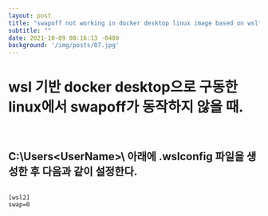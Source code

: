 ```yaml
---
layout: post
title: "swapoff not working in docker desktop linux image based on wsl"
subtitle: ""
date: 2021-10-09 00:16:13 -0400
background: '/img/posts/07.jpg'
---
```

# wsl 기반 docker desktop으로 구동한 linux에서 swapoff가 동작하지 않을 때.
<br>

## C:\Users\<UserName>\ 아래에 .wslconfig 파일을 생성한 후 다음과 같이 설정한다.
```

[wsl2]
swap=0

```

